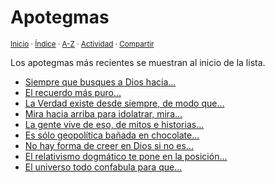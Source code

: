 # Apotegmas
<sup>[Inicio](../index.md) · [Índice](../indices/escritos.md) · [A-Z](../indices/alfabetico.md) · [Actividad](../indices/actividad.md) · [Compartir](https://x.com/intent/tweet?text=Apotegmas%20en%20la%20seccion%20de%20Escritos%20de%20Jucardus.%0A%E2%86%92%20https%3A%2F%2Fjucardus.github.io%2Findices%2Fapotegmas.html%0A%0A%23escrts_jucardus%20%23indcs_jucardus%0A%40jucardus)</sup>

Los apotegmas más recientes se muestran al inicio de la lista.

* [Siempre que busques a Dios hacia...](https://github.com/jucardus/jucardus.github.io/blob/main/contenido/25/04/28/siempre-que-busques-a-dios.md)
* [El recuerdo más puro...](https://github.com/jucardus/jucardus.github.io/blob/main/contenido/25/04/28/el-recuerdo-mas-puro-es.md)
* [La Verdad existe desde siempre, de modo que...](https://github.com/jucardus/jucardus.github.io/blob/main/contenido/25/04/28/la-verdad-existe-desde-siempre.md)
* [Mira hacia arriba para idolatrar, mira...](https://github.com/jucardus/jucardus.github.io/blob/main/contenido/25/04/23/mira-hacia-arriba-para-idolatrar.md)
* [La gente vive de eso, de mitos e historias...](https://github.com/jucardus/jucardus.github.io/blob/main/contenido/25/04/23/la-gente-vive-de-eso.md)
* [Es sólo geopolítica bañada en chocolate...](https://github.com/jucardus/jucardus.github.io/blob/main/contenido/25/04/23/es-solo-geopolitica-banada-en.md)
* [No hay forma de creer en Dios si no es...](https://github.com/jucardus/jucardus.github.io/blob/main/contenido/25/04/23/no-hay-forma-de-creer-en.md)
* [El relativismo dogmático te pone en la posición...](https://github.com/jucardus/jucardus.github.io/blob/main/contenido/25/04/23/el-relativismo-dogmatico-te-pone.md)
* [El universo todo confabula para que...](https://github.com/jucardus/jucardus.github.io/blob/main/contenido/25/04/23/el-universo-todo-confabula-para.md)
